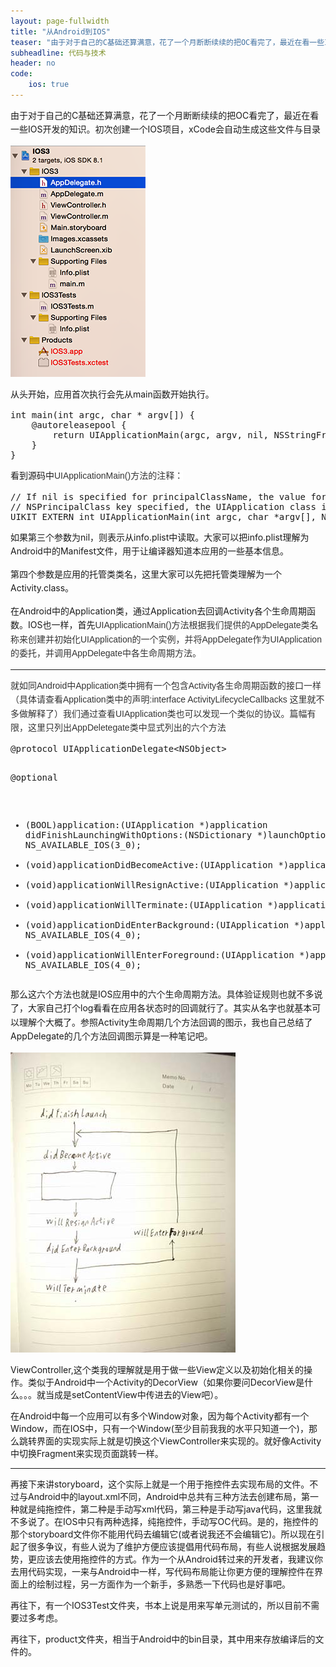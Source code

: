 ```yaml
---
layout: page-fullwidth
title: "从Android到IOS"
teaser: "由于对于自己的C基础还算满意，花了一个月断断续续的把OC看完了，最近在看一些IOS开发的知识。从此，记录一只菜鸟IOS程序员的学习之路"
subheadline: 代码与技术
header: no
code: 
    ios: true
---
```


<p style="line-height: 22.5px; white-space: normal;">
    由于对于自己的C基础还算满意，花了一个月断断续续的把OC看完了，最近在看一些IOS开发的知识。初次创建一个IOS项目，xCode会自动生成这些文件与目录
</p>
<img src="/images/blog_image/20150203_1.png" />
<p style="line-height: 22.5px; white-space: normal;">
    从头开始，应用首次执行会先从main函数开始执行。
</p>
<pre class="brush:cpp;toolbar: true; auto-links: false;">int main(int argc, char * argv[]) {
    @autoreleasepool {
        return UIApplicationMain(argc, argv, nil, NSStringFromClass([AppDelegate class]));
    }
}</pre>
<p style="line-height: 22.5px; white-space: normal;">
    看到源码中<span style="color: rgb(51, 51, 51); font-family: Verdana, sans-serif, 宋体; background-color: rgb(255, 255, 255);">UIApplicationMain()方法的注释：</span>
</p>
<pre class="brush:cpp;toolbar: true; auto-links: false;">// If nil is specified for principalClassName, the value for NSPrincipalClass from the Info.plist is used. If there is no
// NSPrincipalClass key specified, the UIApplication class is used. The delegate class will be instantiated using init.
UIKIT_EXTERN int UIApplicationMain(int argc, char *argv[], NSString *principalClassName, NSString *delegateClassName);</pre>
<p style="line-height: 22.5px; white-space: normal;">
    <span style="color: rgb(51, 51, 51); font-family: Verdana, sans-serif, 宋体; background-color: rgb(255, 255, 255);"></span>如果第三个参数为nil，则表示从info.plist中读取。大家可以把info.plist理解为Android中的Manifest文件，用于让编译器知道本应用的一些基本信息。
</p>
<p style="line-height: 22.5px; white-space: normal;">
    第四个参数是应用的托管类类名，这里大家可以先把托管类理解为一个Activity.class。
</p>
<p style="line-height: 22.5px; white-space: normal;">
    在Android中的Application类，通过Application去回调Activity各个生命周期函数。IOS也一样，首先<span style="color: rgb(51, 51, 51); font-family: Verdana, sans-serif, 宋体; background-color: rgb(255, 255, 255);">UIApplicationMain()方法根据我们提供的AppDelegate类名称来创建并初始化UIApplication的一个实例，并将</span><span style="color: rgb(51, 51, 51); font-family: Verdana, sans-serif, 宋体; background-color: rgb(255, 255, 255);">AppDelegate作为UIApplication的委托，并调用AppDelegate中各生命周期方法。</span>
</p>
<p style="line-height: 22.5px; white-space: normal;">
    <span style="color: rgb(51, 51, 51); font-family: Verdana, sans-serif, 宋体;"><span style="background-color: rgb(255, 255, 255);"></span></span>
</p>
<hr/>
<p style="line-height: 22.5px; white-space: normal;">
    <span style="color: rgb(51, 51, 51); font-family: Verdana, sans-serif, 宋体;"><span style="background-color: rgb(255, 255, 255);">就如同Android中Application类中拥有一个包含Activity各生命周期函数的接口一样（具体请查看Application类中的声明:interface ActivityLifecycleCallbacks 这里就不多做解释了）我们通过查看UIApplication类也可以发现一个类似的协议。篇幅有限，这里只列出AppDeletegate类中显式列出的六个方法</span></span>
</p>
<pre class="brush:java;toolbar: true; auto-links: false;">@protocol UIApplicationDelegate&lt;NSObject&gt;

@optional
- (BOOL)application:(UIApplication *)application didFinishLaunchingWithOptions:(NSDictionary *)launchOptions NS_AVAILABLE_IOS(3_0);
- (void)applicationDidBecomeActive:(UIApplication *)application;
- (void)applicationWillResignActive:(UIApplication *)application;
- (void)applicationWillTerminate:(UIApplication *)application;
- (void)applicationDidEnterBackground:(UIApplication *)application NS_AVAILABLE_IOS(4_0);
- (void)applicationWillEnterForeground:(UIApplication *)application NS_AVAILABLE_IOS(4_0);</pre>
<p style="line-height: 22.5px; white-space: normal;">
    那么这六个方法也就是IOS应用中的六个生命周期方法。具体验证规则也就不多说了，大家自己打个log看看在应用各状态时的回调就行了。其实从名字也就基本可以理解个大概了。参照Activity生命周期几个方法回调的图示，我也自己总结了AppDelegate的几个方法回调图示算是一种笔记吧。
</p>
<img src="/images/blog_image/20150203_2.jpg"/>
<p>
    ViewController,这个类我的理解就是用于做一些View定义以及初始化相关的操作。类似于Android中一个Activity的DecorView（如果你要问DecorView是什么。。。就当成是setContentView中传进去的View吧）。
</p>
<p>
    在Android中每一个应用可以有多个Window对象，因为每个Activity都有一个Window，而在IOS中，只有一个Window(至少目前我我的水平只知道一个)，那么跳转界面的实现实际上就是切换这个ViewController来实现的。就好像Activity中切换Fragment来实现页面跳转一样。
</p>
<hr/>
<p>
    再接下来讲storyboard，这个实际上就是一个用于拖控件去实现布局的文件。不过与Android中的layout.xml不同，Android中总共有三种方法去创建布局，第一种就是纯拖控件，第二种是手动写xml代码，第三种是手动写java代码，这里我就不多说了。在IOS中只有两种选择，纯拖控件，手动写OC代码。是的，拖控件的那个storyboard文件你不能用代码去编辑它(或者说我还不会编辑它)。所以现在引起了很多争议，有些人说为了维护方便应该提倡用代码布局，有些人说根据发展趋势，更应该去使用拖控件的方式。作为一个从Android转过来的开发者，我建议你去用代码实现，一来与Android中一样，写代码布局能让你更方便的理解控件在界面上的绘制过程，另一方面作为一个新手，多熟悉一下代码也是好事吧。
</p>
<p>
    再往下，有一个IOS3Test文件夹，书本上说是用来写单元测试的，所以目前不需要过多考虑。
</p>
<p>
    再往下，product文件夹，相当于Android中的bin目录，其中用来存放编译后的文件的。
</p>